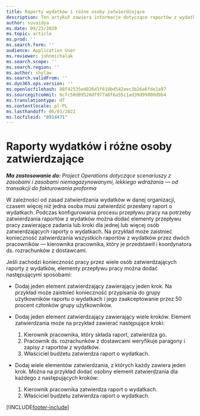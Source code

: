 ```yaml
---
title: Raporty wydatków i różne osoby zatwierdzające
description: Ten artykuł zawiera informacje dotyczące raportów z wydatków, które wymagają zatwierdzenia przez więcej niż jedną osobę.
author: suvaidya
ms.date: 09/23/2020
ms.topic: article
ms.prod: ''
ms.search.form: ''
audience: Application User
ms.reviewer: johnmichalak
ms.search.scope: ''
ms.search.region: ''
ms.author: shylaw
ms.search.validFrom: ''
ms.dyn365.ops.version: ''
ms.openlocfilehash: 88f42535e4826d1f618bd542eec3b26a6fde1a97
ms.sourcegitcommit: 6cfc50d89528df977a8f6a55c1ad39d99800d9b4
ms.translationtype: HT
ms.contentlocale: pl-PL
ms.lasthandoff: 06/03/2022
ms.locfileid: "8914471"
---
```

# <a name="expense-reports-and-multiple-approvers"></a>Raporty wydatków i różne osoby zatwierdzające

_**Ma zastosowanie do:** Project Operations dotyczące scenariuszy z zasobami i zasobami niemagazynowanymi, lekkiego wdrażania — od transakcji do fakturowania proforma_

W zależności od zasad zatwierdzania wydatków w danej organizacji, czasem więcej niż jedna osoba musi zatwierdzić przesłany raport o wydatkach. Podczas konfigurowania procesu przepływu pracy na potrzeby zatwierdzania raportów z wydatków można dodać elementy przepływu pracy zawierające zadania lub kroki dla jednej lub więcej osób zatwierdzających raporty o wydatkach. Na przykład może zaistnieć konieczność zatwierdzania wszystkich raportów z wydatków przez dwóch pracowników — kierownika pracownika, który je przedstawił i koordynatora ds. rozrachunków z dostawcami.

Jeśli zachodzi konieczność pracy przez wiele osób zatwierdzających raporty z wydatków, elementy przepływu pracy można dodać następującymi sposobami:

- Dodaj jeden element zatwierdzający zawierający jeden krok. Na przykład może zaistnieć konieczność przypisania do grupy użytkowników raportu o wydatkach i jego zaakceptowanie przez 50 procent członków grupy użytkowników.
- Dodaj jeden element zatwierdzający zawierający wiele kroków. Element zatwierdzania może na przykład zawierać następujące kroki:

    1. Kierownik pracownika, który składa raport, zatwierdza go.
    2. Pracownik ds. rozrachunków z dostawcami weryfikuje paragony i zapisy z raportów z wydatków.
    3. Właściciel budżetu zatwierdza raport o wydatkach.

- Dodaj wiele elementów zatwierdzania, z których każdy zawiera jeden krok. Można na przykład dodać osobny element zatwierdzania dla każdego z następujących kroków:

    1. Kierownik pracownika zatwierdza raport o wydatkach.
    2. Właściciel budżetu zatwierdza raport o wydatkach.


[!INCLUDE[footer-include](../includes/footer-banner.md)]